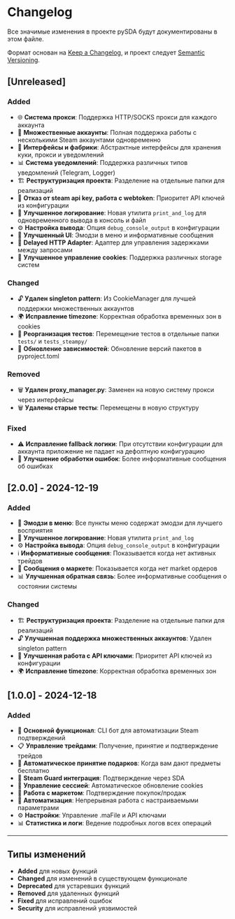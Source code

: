 # Changelog

Все значимые изменения в проекте pySDA будут документированы в этом файле.

Формат основан на [Keep a Changelog](https://keepachangelog.com/ru/1.0.0/),
и проект следует [Semantic Versioning](https://semver.org/lang/ru/).

## [Unreleased]

### Added
- 🌐 **Система прокси**: Поддержка HTTP/SOCKS прокси для каждого аккаунта
- 👥 **Множественные аккаунты**: Полная поддержка работы с несколькими Steam аккаунтами одновременно
- 🔧 **Интерфейсы и фабрики**: Абстрактные интерфейсы для хранения куки, прокси и уведомлений
- 📊 **Система уведомлений**: Поддержка различных типов уведомлений (Telegram, Logger)
- 🏗️ **Реструктуризация проекта**: Разделение на отдельные папки для реализаций
- 🔑 **Отказ от steam api key, работа с webtoken**: Приоритет API ключей из конфигурации
- 📝 **Улучшенное логирование**: Новая утилита `print_and_log` для одновременного вывода в консоль и файл
- ⚙️ **Настройка вывода**: Опция `debug_console_output` в конфигурации
- 🎨 **Улучшенный UI**: Эмодзи в меню и информативные сообщения
- 🔄 **Delayed HTTP Adapter**: Адаптер для управления задержками между запросами
- 🍪 **Улучшенное управление cookies**: Поддержка различных storage систем

### Changed
- 🔓 **Удален singleton pattern**: Из CookieManager для лучшей поддержки множественных аккаунтов
- 🌍 **Исправление timezone**: Корректная обработка временных зон в cookies
- 📁 **Реорганизация тестов**: Перемещение тестов в отдельные папки `tests/` и `tests_steampy/`
- 🔧 **Обновление зависимостей**: Обновление версий пакетов в pyproject.toml

### Removed
- 🗑️ **Удален proxy_manager.py**: Заменен на новую систему прокси через интерфейсы
- 🗑️ **Удалены старые тесты**: Перемещены в новую структуру

### Fixed
- ⚠️ **Исправление fallback логики**: При отсутствии конфигурации для аккаунта приложение не падает на дефолтную конфигурацию
- 🔧 **Улучшение обработки ошибок**: Более информативные сообщения об ошибках

## [2.0.0] - 2024-12-19

### Added
- 🎨 **Эмодзи в меню**: Все пункты меню содержат эмодзи для лучшего восприятия
- 📝 **Улучшенное логирование**: Новая утилита `print_and_log`
- ⚙️ **Настройка вывода**: Опция `debug_console_output` в конфигурации
- ℹ️ **Информативные сообщения**: Показывается когда нет активных трейдов
- 🏪 **Сообщения о маркете**: Показывается когда нет market ордеров
- 📊 **Улучшенная обратная связь**: Более информативные сообщения о состоянии системы

### Changed
- 🏗️ **Реструктуризация проекта**: Разделение на отдельные папки для реализаций
- 🔓 **Улучшенная поддержка множественных аккаунтов**: Удален singleton pattern
- 🔑 **Улучшенная работа с API ключами**: Приоритет API ключей из конфигурации
- 🌍 **Исправление timezone**: Корректная обработка временных зон

## [1.0.0] - 2024-12-18

### Added
- 🚀 **Основной функционал**: CLI бот для автоматизации Steam подтверждений
- 📋 **Управление трейдами**: Получение, принятие и подтверждение трейдов
- 🎁 **Автоматическое принятие подарков**: Когда вам дают предметы бесплатно
- 🔑 **Steam Guard интеграция**: Подтверждение через SDA
- 🍪 **Управление сессией**: Автоматическое обновление cookies
- 🏪 **Работа с маркетом**: Подтверждение покупок/продаж
- 🤖 **Автоматизация**: Непрерывная работа с настраиваемыми параметрами
- ⚙️ **Настройки**: Управление .maFile и API ключами
- 📊 **Статистика и логи**: Ведение подробных логов всех операций

---

## Типы изменений

- **Added** для новых функций
- **Changed** для изменений в существующем функционале
- **Deprecated** для устаревших функций
- **Removed** для удаленных функций
- **Fixed** для исправлений ошибок
- **Security** для исправлений уязвимостей 